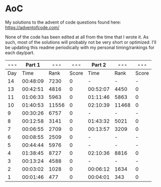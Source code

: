 # AoC
 My solutions to the advent of code questions found here: https://adventofcode.com/
 
None of the code has been edited at all from the time that I wrote it. As such, most of the solutions will probably not be very short or optimized. I'll be updating this readme periodically with my personal timing/rankings for each day/part.

|--- | Part 1   | ---   |  ---   | Part 2 | --- | --- | 
|--- |      ---  |  ---  | ---   |      ---  |  ---  | ---  |
|Day |      Time |  Rank | Score |      Time |  Rank | Score|
| 14 |  00:48:09 |  7230 |     0 |         - |     - |     -|
| 13 |  00:42:51 |  4816 |     0 |  00:52:07 |  4450 |     0|
| 11 |  01:06:33 |  5963 |     0 |  01:11:46 |  5863 |     0|
| 10 |  01:40:53 | 11556 |     0 |  02:10:39 | 11468 |     0|
|  9 |  00:30:26 |  6757 |     0 |         - |     - |     -|
|  8 |  00:12:58 |  3141 |     0 |  01:43:32 |  5021 |     0|
|  7 |  00:06:55 |  2709 |     0 |  00:13:57 |  3209 |     0|
|  6 |  00:08:55 |  2509 |     0 |         - |     - |     -|
|  5 |  00:44:44 |  5976 |     0 |         - |     - |     -|
|  4 |  01:38:45 |  8727 |     0 |  02:10:36 |  8816 |     0|
|  3 |  00:13:24 |  4588 |     0 |         - |     - |     -|
|  2 |  00:03:02 |  1028 |     0 |  00:06:12 |  1634 |     0|
|  1 |  00:01:46 |   477 |     0 |  00:04:01 |   343 |     0|
